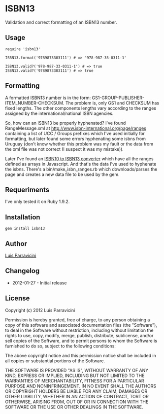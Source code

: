 # ISBN13

Validation and correct formatting of an ISBN13 number.

## Usage

    require 'isbn13'

    ISBN13.format('9789873303111') # => '978-987-33-0311-1'

    ISBN13.valid?('978-987-33-0311-1') # => true
    ISBN13.valid?('9789873303111') # => true


## Formatting

A formatted ISBN13 number is in the form: GS1-GROUP-PUBLISHER-ITEM_NUMBER-CHECKSUM. The problem is, only GS1 and CHECKSUM has fixed lengths. The other components lengths vary according to the ranges assigned by the international/national ISBN agencies.

So, how can an ISBN13 be properly hyphenated? I've found RangeMessage.xml at http://www.isbn-international.org/page/ranges containing a list of UCC / Groups prefixes which I've used initially for formatting, but later found some errors hyphenating some isbns from Uruguay (don't know whether this problem was my fault or the data from the xml file was not correct (I suspect it was my mistake)).

Later I've found an [ISBN10 to ISBN13 converter](http://www.isbn-international.org/ia/isbncvt) which have all the ranges defined as arrays in Javascript. And that's the data I've used to hyphenate the isbns. There's a bin/make_isbn_ranges.rb which downloads/parses the page and creates a new data file to be used by the gem.

## Requeriments

I've only tested it on Ruby 1.9.2.

## Installation

    gem install isbn13

## Author

[Luis Parravicini](mailto:lparravi@gmail.com)

## Changelog

* 2012-01-27 - Initial release

## License

Copyright (c) 2012 Luis Parravicini

Permission is hereby granted, free of charge, to any person obtaining a copy of
this software and associated documentation files (the "Software"), to deal in
the Software without restriction, including without limitation the rights to
use, copy, modify, merge, publish, distribute, sublicense, and/or sell copies of
the Software, and to permit persons to whom the Software is furnished to do so,
subject to the following conditions:

The above copyright notice and this permission notice shall be included in all
copies or substantial portions of the Software.

THE SOFTWARE IS PROVIDED "AS IS", WITHOUT WARRANTY OF ANY KIND, EXPRESS OR
IMPLIED, INCLUDING BUT NOT LIMITED TO THE WARRANTIES OF MERCHANTABILITY, FITNESS
FOR A PARTICULAR PURPOSE AND NONINFRINGEMENT. IN NO EVENT SHALL THE AUTHORS OR
COPYRIGHT HOLDERS BE LIABLE FOR ANY CLAIM, DAMAGES OR OTHER LIABILITY, WHETHER
IN AN ACTION OF CONTRACT, TORT OR OTHERWISE, ARISING FROM, OUT OF OR IN
CONNECTION WITH THE SOFTWARE OR THE USE OR OTHER DEALINGS IN THE SOFTWARE.
